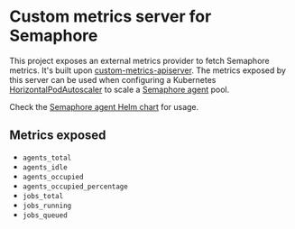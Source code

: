 # Custom metrics server for Semaphore

This project exposes an external metrics provider to fetch Semaphore metrics. It's built upon [custom-metrics-apiserver](https://github.com/kubernetes-sigs/custom-metrics-apiserver). The metrics exposed by this server can be used when configuring a Kubernetes [HorizontalPodAutoscaler](https://kubernetes.io/docs/tasks/run-application/horizontal-pod-autoscale/) to scale a [Semaphore agent](https://github.com/semaphoreci/agent) pool.

Check the [Semaphore agent Helm chart](https://github.com/renderedtext/helm-charts) for usage.

## Metrics exposed

- `agents_total`
- `agents_idle`
- `agents_occupied`
- `agents_occupied_percentage`
- `jobs_total`
- `jobs_running`
- `jobs_queued`
